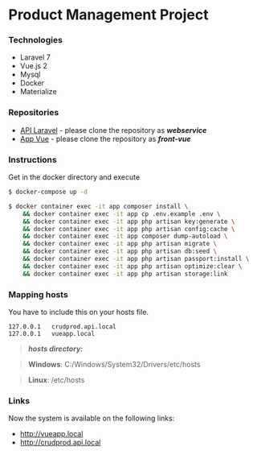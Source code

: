 # Product Management Project 

### Technologies
 - Laravel 7
 - Vue.js 2
 - Mysql
 - Docker
 - Materialize

### Repositories
 - [API Laravel](https://github.com/felipemeddeiros/product-management-webservice) - please clone the repository as ***webservice***
 - [App Vue](https://github.com/felipemeddeiros/product-management-front-vue) - please clone the repository as ***front-vue***

### Instructions

Get in the docker directory and execute
```sh
$ docker-compose up -d
```

```sh
$ docker container exec -it app composer install \
	&& docker container exec -it app cp .env.example .env \
	&& docker container exec -it app php artisan key:generate \
	&& docker container exec -it app php artisan config:cache \
	&& docker container exec -it app composer dump-autoload \
	&& docker container exec -it app php artisan migrate \
	&& docker container exec -it app php artisan db:seed \
	&& docker container exec -it app php artisan passport:install \
	&& docker container exec -it app php artisan optimize:clear \
	&& docker container exec -it app php artisan storage:link
```

### Mapping hosts

You have to include this on your hosts file.
```text
127.0.0.1	crudprod.api.local
127.0.0.1	vueapp.local
```

>***hosts directory:***

>**Windows**: C:/Windows/System32/Drivers/etc/hosts

>**Linux**: /etc/hosts

### Links

Now the system is available on the following links: 
 - http://vueapp.local
 - http://crudprod.api.local